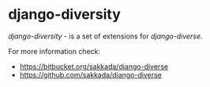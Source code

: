 # django-diversity

*django-diversity* - is a set of extensions for *django-diverse*.

For more information check:
- https://bitbucket.org/sakkada/django-diverse
- https://github.com/sakkada/django-diverse
